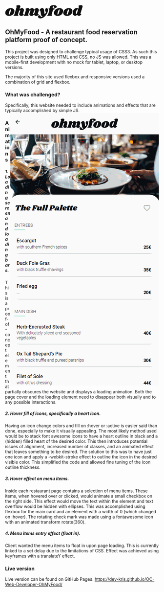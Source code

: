 <img height="44px" src="https://github.com/Dev-kris/OC-Web-Developer-OhMyFood/blob/main/images/logo/ohmyfood.png">

## OhMyFood - A restaurant food reservation platform proof of concept.

This project was designed to challenge typical usage of CSS3. As such this project is built using only HTML and CSS, no JS was allowed. 
This was a mobile-first development with no mock for tablet, laptop, or desktop versions.

The majority of this site used flexbox and responsive versions used a combination of grid and flexbox.

### What was challenged?

Specifically, this website needed to include animations and effects that are typically accomplished by simple JS.
<img align="right" src="https://raw.githubusercontent.com/Dev-kris/OC-Web-Developer-OhMyFood/main/images/site-animations.gif">
### Animations
##### 1. Loading screen and loading bars.
  This is a proof-of-concept element that partially obscures the website and displays a loading animation.
  Both the page cover and the loading element need to disappear both visually and to any possible interactions. 

##### 2. Hover fill of icons, specifically a heart icon.
  Having an icon change colors and fill on :hover or :active is easier said than done, especially to make it visually appealing. 
  The most likely method used would be to stack font awesome icons to have a heart outline in black and a (hidden) filled heart of the desired color.
  This then introduces potential issues of alignment, increased number of classes, and an animated effect that leaves something to be desired.
  The solution to this was to have just one icon and apply a -webkit-stroke effect to outline the icon in the desired visible color. 
  This simplified the code and allowed fine tuning of the icon outline thickness.
  
##### 3. Hover effect on menu items.
  Inside each restaurant page contains a selection of menu items. These items, when hovered over or clicked, would animate a small checkbox on the right side.
  This effect would move the text within the element and text overflow would be hidden with ellipses. 
  This was accomplished using flexbox for the main card and an element with a width of 0 (which changed on :hover).
  The rotating check mark was made using a fontawesome icon with an animated transform rotate(360).

##### 4. Menu items entry effect (float in).
  Client wanted the menu items to float in upon page loading. This is currently linked to a set delay due to the limitations of CSS.
  Effect was achieved using keyframes with a translateY effect. 
  
  
  
  
  
### Live version

Live version can be found on GitHub Pages. https://dev-kris.github.io/OC-Web-Developer-OhMyFood/
